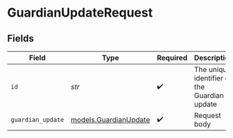 # GuardianUpdateRequest


## Fields

| Field                                                | Type                                                 | Required                                             | Description                                          | Example                                              |
| ---------------------------------------------------- | ---------------------------------------------------- | ---------------------------------------------------- | ---------------------------------------------------- | ---------------------------------------------------- |
| `id`                                                 | *str*                                                | :heavy_check_mark:                                   | The unique identifier of the Guardian to update      | 123e4567-e89b-12d3-a456-426614174000                 |
| `guardian_update`                                    | [models.GuardianUpdate](../models/guardianupdate.md) | :heavy_check_mark:                                   | Request body                                         |                                                      |